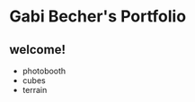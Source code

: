 # Gabi Becher's Portfolio
## welcome!

* photobooth
* cubes
* terrain

<script src="processing.min.js"></script>
<canvas data-processing-sources="Sphere.pde terrain.pde"
    style="display:block; margin-left:auto; margin-right:auto;"></canvas>

<script src="processing.min.js"></script>
<canvas data-processing-sources="Cube.pde ProjCube.pde"
    style="display:block; margin-left:auto; margin-right:auto;"></canvas>
